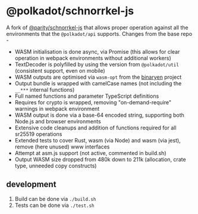 # @polkadot/schnorrkel-js

A fork of [@parity/schnorrkel-js](https://github.com/paritytech/schnorrkel-js) that allows proper operation against all the environments that the `@polkadot/api` supports. Changes from the base repo -

- WASM initialisation is done async, via Promise (this allows for clear operation in webpack environments without additional workers)
- TextDecoder is polyfilled by using the version from `@polkadot/util` (consistent support, even on mobile)
- WASM outputs are optimised via `wasm-opt` from the [binaryen](https://github.com/WebAssembly/binaryen) project
- Output bundle is wrapped with camelCase names (not including the `__***` internal functions)
- Full named functions and parameter TypeScript definitions
- Requires for crypto is wrapped, removing "on-demand-require" warnings in webpack environment
- WASM output is done via a base-64 encoded string, supporting both Node.js and browser environments
- Extensive code cleanups and addition of functions required for all sr25519 operations
- Extended tests to cover Rust, wasm (via Node) and wasm (via jest), remove (here unused) www interfaces
- Attempt at asm.js support (not active, commented in build.sh)
- Output WASM size dropped from 480k down to 211k (allocation, crate type, unneeded copy constructs)

## development

1. Build can be done via `./build.sh`
2. Tests can be done via `./test.sh`
